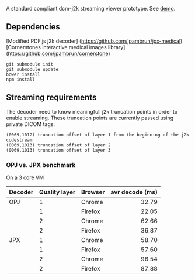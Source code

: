 A standard compliant dcm-j2k streaming viewer prototype. See [demo](http://jpambrun.github.io).

## Dependencies
[Modified PDF.js j2k decoder] (https://github.com/jpambrun/jpx-medical)
[Cornerstones interactive medical images library] (https://github.com/jpambrun/cornerstone)

```
git submodule init
git submodule update
bower install
npm install
```

## Streaming requirements
The decoder need to know meaningfull j2k truncation points in order to enable streaming.
These truncation points are currently passed using private DICOM tags:
```
(0069,1012) truncation offset of layer 1 from the beginning of the j2k codestream
(0069,1013) truncation offset of layer 2
(0069,1013) truncation offset of layer 3
```

### OPJ vs. JPX benchmark
On a 3 core VM

| Decoder | Quality layer |  Browser  | avr decode (ms) |
|---------|---------------| --------- |----------------:| 
|   OPJ   |         1     |   Chrome  |      32.79      |
|         |         1     |   Firefox |      22.05      |
|         |         2     |   Chrome  |      62.66      |
|         |         2     |   Firefox |      36.87      |
|   JPX   |         1     |   Chrome  |      58.70      |
|         |         1     |   Firefox |      57.60      |
|         |         2     |   Chrome  |      96.54      |
|         |         2     |   Firefox |      87.88      |
